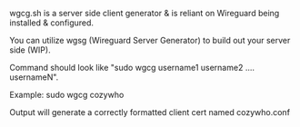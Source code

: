 wgcg.sh is a server side client generator & is reliant on Wireguard being installed & configured.

You can utilize wgsg (Wireguard Server Generator) to build out your server side (WIP).

Command should look like "sudo wgcg username1 username2 .... usernameN".

Example: sudo wgcg cozywho

Output will generate a correctly formatted client cert named cozywho.conf
